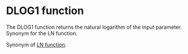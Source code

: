 # DLOG1 function<a name="r_DLOG1"></a>

The DLOG1 function returns the natural logarithm of the input parameter\. Synonym for the LN function\. 

Synonym of [LN function](r_LN.md)\. 